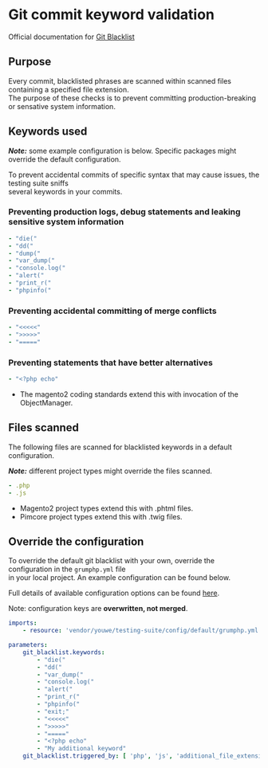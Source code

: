 # Git commit keyword validation

Official documentation for [Git Blacklist](https://github.com/phpro/grumphp/blob/master/doc/tasks/git_blacklist.md)

## Purpose
Every commit, blacklisted phrases are scanned within scanned files containing a specified file extension.\
The purpose of these checks is to prevent committing production-breaking or sensative system information.

## Keywords used
**_Note:_** some example configuration is below. Specific packages might override the default configuration.

To prevent accidental commits of specific syntax that may cause issues, the testing suite sniffs\
several keywords in your commits.

### Preventing production logs, debug statements and leaking sensitive system information
```yaml
- "die("
- "dd("
- "dump("
- "var_dump("
- "console.log("
- "alert("
- "print_r("
- "phpinfo("
```

### Preventing accidental committing of merge conflicts
```yaml
- "<<<<<"
- ">>>>>"
- "====="
```

### Preventing statements that have better alternatives
```yaml
- "<?php echo"
```

* The magento2 coding standards extend this with invocation of the ObjectManager.

## Files scanned
The following files are scanned for blacklisted keywords in a default configuration.

**_Note:_** different project types might override the files scanned.
```yaml
- .php
- .js
```
* Magento2 project types extend this with .phtml files.
* Pimcore project types extend this with .twig files.

## Override the configuration
To override the default git blacklist with your own, override the configuration in the `grumphp.yml` file\
in your local project. An example configuration can be found below.

Full details of available configuration options can be found [here](https://github.com/phpro/grumphp/blob/master/doc/tasks/git_blacklist.md).

Note: configuration keys are **overwritten, not merged**.

```yaml
imports:
    - resource: 'vendor/youwe/testing-suite/config/default/grumphp.yml'

parameters:
    git_blacklist.keywords:
        - "die("
        - "dd("
        - "var_dump("
        - "console.log("
        - "alert("
        - "print_r("
        - "phpinfo("
        - "exit;"
        - "<<<<<"
        - ">>>>>"
        - "====="
        - "<?php echo"
        - "My additional keyword"
    git_blacklist.triggered_by: [ 'php', 'js', 'additional_file_extension_here' ]
```
